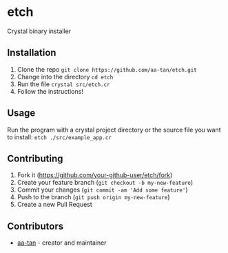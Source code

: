 # etch

Crystal binary installer

## Installation

1. Clone the repo `git clone https://github.com/aa-tan/etch.git`
2. Change into the directory `cd etch`
3. Run the file `crystal src/etch.cr`
4. Follow the instructions!

## Usage

Run the program with a crystal project directory or the source file you want to install:
`etch ./src/example_app.cr`

## Contributing

1. Fork it (<https://github.com/your-github-user/etch/fork>)
2. Create your feature branch (`git checkout -b my-new-feature`)
3. Commit your changes (`git commit -am 'Add some feature'`)
4. Push to the branch (`git push origin my-new-feature`)
5. Create a new Pull Request

## Contributors

- [aa-tan](https://github.com/your-github-user) - creator and maintainer
